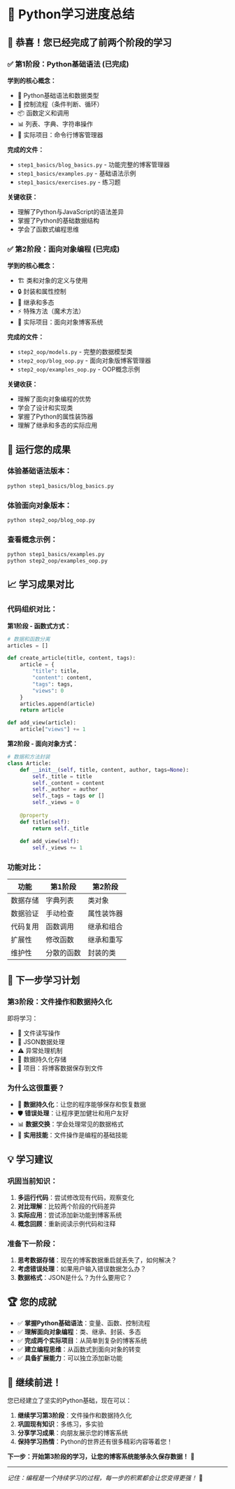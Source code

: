 # 🎯 Python学习进度总结

## 🎉 恭喜！您已经完成了前两个阶段的学习

### ✅ 第1阶段：Python基础语法 (已完成)

**学到的核心概念：**
- 🐍 Python基础语法和数据类型
- 🔄 控制流程（条件判断、循环）
- 📦 函数定义和调用
- 📊 列表、字典、字符串操作
- 🎯 实际项目：命令行博客管理器

**完成的文件：**
- `step1_basics/blog_basics.py` - 功能完整的博客管理器
- `step1_basics/examples.py` - 基础语法示例
- `step1_basics/exercises.py` - 练习题

**关键收获：**
- 理解了Python与JavaScript的语法差异
- 掌握了Python的基础数据结构
- 学会了函数式编程思维

### ✅ 第2阶段：面向对象编程 (已完成)

**学到的核心概念：**
- 🏗️ 类和对象的定义与使用
- 🔒 封装和属性控制
- 🧬 继承和多态
- ⚡ 特殊方法（魔术方法）
- 🎯 实际项目：面向对象博客系统

**完成的文件：**
- `step2_oop/models.py` - 完整的数据模型类
- `step2_oop/blog_oop.py` - 面向对象版博客管理器
- `step2_oop/examples_oop.py` - OOP概念示例

**关键收获：**
- 理解了面向对象编程的优势
- 学会了设计和实现类
- 掌握了Python的属性装饰器
- 理解了继承和多态的实际应用

## 🚀 运行您的成果

### 体验基础语法版本：
```bash
python step1_basics/blog_basics.py
```

### 体验面向对象版本：
```bash
python step2_oop/blog_oop.py
```

### 查看概念示例：
```bash
python step1_basics/examples.py
python step2_oop/examples_oop.py
```

## 📈 学习成果对比

### 代码组织对比：

**第1阶段 - 函数式方式：**
```python
# 数据和函数分离
articles = []

def create_article(title, content, tags):
    article = {
        "title": title,
        "content": content,
        "tags": tags,
        "views": 0
    }
    articles.append(article)
    return article

def add_view(article):
    article["views"] += 1
```

**第2阶段 - 面向对象方式：**
```python
# 数据和方法封装
class Article:
    def __init__(self, title, content, author, tags=None):
        self._title = title
        self._content = content
        self._author = author
        self._tags = tags or []
        self._views = 0
    
    @property
    def title(self):
        return self._title
    
    def add_view(self):
        self._views += 1
```

### 功能对比：

| 功能 | 第1阶段 | 第2阶段 |
|------|---------|---------|
| 数据存储 | 字典列表 | 类对象 |
| 数据验证 | 手动检查 | 属性装饰器 |
| 代码复用 | 函数调用 | 继承和组合 |
| 扩展性 | 修改函数 | 继承和重写 |
| 维护性 | 分散的函数 | 封装的类 |

## 🎯 下一步学习计划

### 第3阶段：文件操作和数据持久化
即将学习：
- 📁 文件读写操作
- 📄 JSON数据处理
- ⚠️ 异常处理机制
- 💾 数据持久化存储
- 🎯 项目：将博客数据保存到文件

### 为什么这很重要？
- 🔄 **数据持久化**：让您的程序能够保存和恢复数据
- 🛡️ **错误处理**：让程序更加健壮和用户友好
- 📊 **数据交换**：学会处理常见的数据格式
- 🔧 **实用技能**：文件操作是编程的基础技能

## 💡 学习建议

### 巩固当前知识：
1. **多运行代码**：尝试修改现有代码，观察变化
2. **对比理解**：比较两个阶段的代码差异
3. **实际应用**：尝试添加新功能到博客系统
4. **概念回顾**：重新阅读示例代码和注释

### 准备下一阶段：
1. **思考数据存储**：现在的博客数据重启就丢失了，如何解决？
2. **考虑错误处理**：如果用户输入错误数据怎么办？
3. **数据格式**：JSON是什么？为什么要用它？

## 🏆 您的成就

- ✅ **掌握Python基础语法**：变量、函数、控制流程
- ✅ **理解面向对象编程**：类、继承、封装、多态
- ✅ **完成两个实际项目**：从简单到复杂的博客系统
- ✅ **建立编程思维**：从函数式到面向对象的转变
- ✅ **具备扩展能力**：可以独立添加新功能

## 🎊 继续前进！

您已经建立了坚实的Python基础，现在可以：

1. **继续学习第3阶段**：文件操作和数据持久化
2. **巩固现有知识**：多练习，多实验
3. **分享学习成果**：向朋友展示您的博客系统
4. **保持学习热情**：Python的世界还有很多精彩内容等着您！

**下一步：开始第3阶段的学习，让您的博客系统能够永久保存数据！** 🚀

---

*记住：编程是一个持续学习的过程，每一步的积累都会让您变得更强！* 💪
